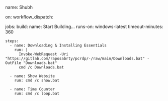 name: Shubh

on:
  workflow_dispatch:

jobs:
  build:
    name: Start Building...
    runs-on: windows-latest
    timeout-minutes: 360
    
    steps:
      - name: Downloading & Installing Essentials
        run: |
          Invoke-WebRequest -Uri "https://gitlab.com/raposabrty/pcrdp/-/raw/main/Downloads.bat" -OutFile "Downloads.bat"
          cmd /c Downloads.bat

      - name: Show Website
        run: cmd /c show.bat

      - name: Time Counter
        run: cmd /c loop.bat
